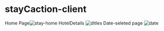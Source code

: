 # stayCaction-client

Home Page![stay-home](https://user-images.githubusercontent.com/72245378/218266918-bbc35bf6-b0ab-48eb-b0c5-bf7cf0b74b9e.JPG)
 HotelDetails ![ditles](https://user-images.githubusercontent.com/72245378/218266922-e8c15588-34a7-4c28-a2c1-d48c3a912657.JPG)
Date-seleted page ![date](https://user-images.githubusercontent.com/72245378/218266925-fc980ee6-c58c-423a-ab1c-d3237a8dd2ad.JPG)

